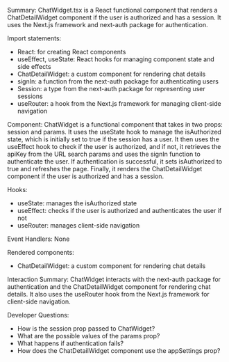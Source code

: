 Summary:
ChatWidget.tsx is a React functional component that renders a ChatDetailWidget component if the user is authorized and has a session. It uses the Next.js framework and next-auth package for authentication.

Import statements:
- React: for creating React components
- useEffect, useState: React hooks for managing component state and side effects
- ChatDetailWidget: a custom component for rendering chat details
- signIn: a function from the next-auth package for authenticating users
- Session: a type from the next-auth package for representing user sessions
- useRouter: a hook from the Next.js framework for managing client-side navigation

Component:
ChatWidget is a functional component that takes in two props: session and params. It uses the useState hook to manage the isAuthorized state, which is initially set to true if the session has a user. It then uses the useEffect hook to check if the user is authorized, and if not, it retrieves the apiKey from the URL search params and uses the signIn function to authenticate the user. If authentication is successful, it sets isAuthorized to true and refreshes the page. Finally, it renders the ChatDetailWidget component if the user is authorized and has a session.

Hooks:
- useState: manages the isAuthorized state
- useEffect: checks if the user is authorized and authenticates the user if not
- useRouter: manages client-side navigation

Event Handlers:
None

Rendered components:
- ChatDetailWidget: a custom component for rendering chat details

Interaction Summary:
ChatWidget interacts with the next-auth package for authentication and the ChatDetailWidget component for rendering chat details. It also uses the useRouter hook from the Next.js framework for client-side navigation.

Developer Questions:
- How is the session prop passed to ChatWidget?
- What are the possible values of the params prop?
- What happens if authentication fails?
- How does the ChatDetailWidget component use the appSettings prop?